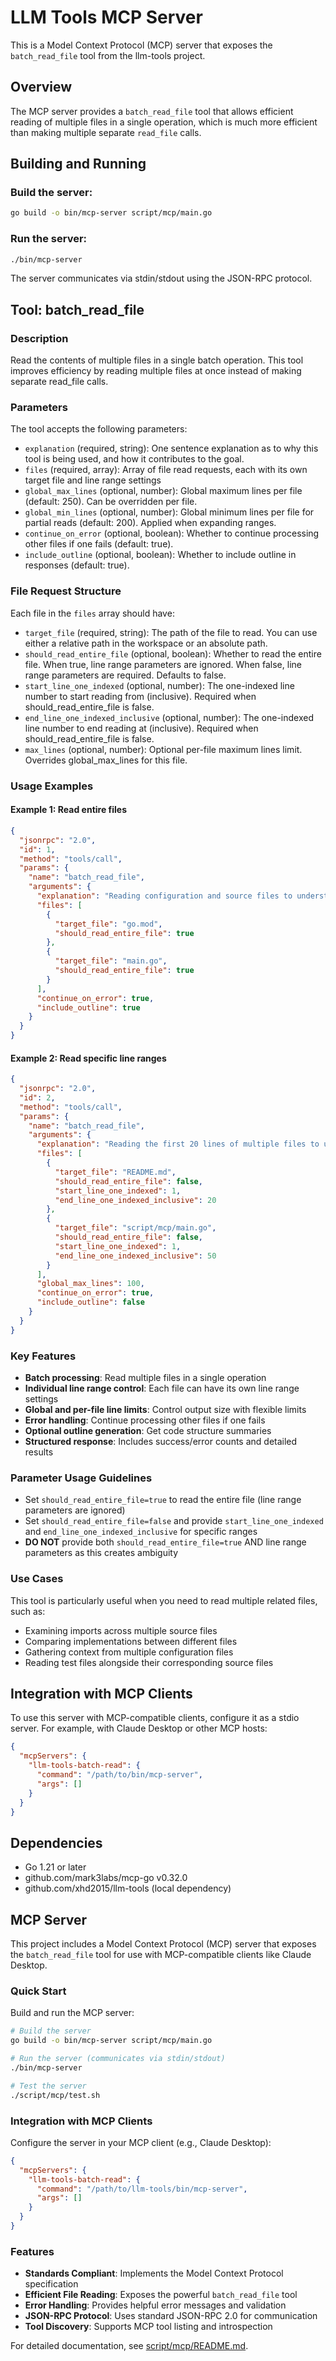 # LLM Tools MCP Server

This is a Model Context Protocol (MCP) server that exposes the `batch_read_file` tool from the llm-tools project.

## Overview

The MCP server provides a `batch_read_file` tool that allows efficient reading of multiple files in a single operation, which is much more efficient than making multiple separate `read_file` calls.

## Building and Running

### Build the server:
```bash
go build -o bin/mcp-server script/mcp/main.go
```

### Run the server:
```bash
./bin/mcp-server
```

The server communicates via stdin/stdout using the JSON-RPC protocol.

## Tool: batch_read_file

### Description
Read the contents of multiple files in a single batch operation. This tool improves efficiency by reading multiple files at once instead of making separate read_file calls.

### Parameters

The tool accepts the following parameters:

- `explanation` (required, string): One sentence explanation as to why this tool is being used, and how it contributes to the goal.
- `files` (required, array): Array of file read requests, each with its own target file and line range settings
- `global_max_lines` (optional, number): Global maximum lines per file (default: 250). Can be overridden per file.
- `global_min_lines` (optional, number): Global minimum lines per file for partial reads (default: 200). Applied when expanding ranges.
- `continue_on_error` (optional, boolean): Whether to continue processing other files if one fails (default: true).
- `include_outline` (optional, boolean): Whether to include outline in responses (default: true).

### File Request Structure

Each file in the `files` array should have:

- `target_file` (required, string): The path of the file to read. You can use either a relative path in the workspace or an absolute path.
- `should_read_entire_file` (optional, boolean): Whether to read the entire file. When true, line range parameters are ignored. When false, line range parameters are required. Defaults to false.
- `start_line_one_indexed` (optional, number): The one-indexed line number to start reading from (inclusive). Required when should_read_entire_file is false.
- `end_line_one_indexed_inclusive` (optional, number): The one-indexed line number to end reading at (inclusive). Required when should_read_entire_file is false.
- `max_lines` (optional, number): Optional per-file maximum lines limit. Overrides global_max_lines for this file.

### Usage Examples

#### Example 1: Read entire files
```json
{
  "jsonrpc": "2.0",
  "id": 1,
  "method": "tools/call",
  "params": {
    "name": "batch_read_file",
    "arguments": {
      "explanation": "Reading configuration and source files to understand the project structure",
      "files": [
        {
          "target_file": "go.mod",
          "should_read_entire_file": true
        },
        {
          "target_file": "main.go",
          "should_read_entire_file": true
        }
      ],
      "continue_on_error": true,
      "include_outline": true
    }
  }
}
```

#### Example 2: Read specific line ranges
```json
{
  "jsonrpc": "2.0",
  "id": 2,
  "method": "tools/call",
  "params": {
    "name": "batch_read_file",
    "arguments": {
      "explanation": "Reading the first 20 lines of multiple files to understand their structure",
      "files": [
        {
          "target_file": "README.md",
          "should_read_entire_file": false,
          "start_line_one_indexed": 1,
          "end_line_one_indexed_inclusive": 20
        },
        {
          "target_file": "script/mcp/main.go",
          "should_read_entire_file": false,
          "start_line_one_indexed": 1,
          "end_line_one_indexed_inclusive": 50
        }
      ],
      "global_max_lines": 100,
      "continue_on_error": true,
      "include_outline": false
    }
  }
}
```

### Key Features

- **Batch processing**: Read multiple files in a single operation
- **Individual line range control**: Each file can have its own line range settings
- **Global and per-file line limits**: Control output size with flexible limits
- **Error handling**: Continue processing other files if one fails
- **Optional outline generation**: Get code structure summaries
- **Structured response**: Includes success/error counts and detailed results

### Parameter Usage Guidelines

- Set `should_read_entire_file=true` to read the entire file (line range parameters are ignored)
- Set `should_read_entire_file=false` and provide `start_line_one_indexed` and `end_line_one_indexed_inclusive` for specific ranges
- **DO NOT** provide both `should_read_entire_file=true` AND line range parameters as this creates ambiguity

### Use Cases

This tool is particularly useful when you need to read multiple related files, such as:
- Examining imports across multiple source files
- Comparing implementations between different files
- Gathering context from multiple configuration files
- Reading test files alongside their corresponding source files

## Integration with MCP Clients

To use this server with MCP-compatible clients, configure it as a stdio server. For example, with Claude Desktop or other MCP hosts:

```json
{
  "mcpServers": {
    "llm-tools-batch-read": {
      "command": "/path/to/bin/mcp-server",
      "args": []
    }
  }
}
```

## Dependencies

- Go 1.21 or later
- github.com/mark3labs/mcp-go v0.32.0
- github.com/xhd2015/llm-tools (local dependency) 



## MCP Server

This project includes a Model Context Protocol (MCP) server that exposes the `batch_read_file` tool for use with MCP-compatible clients like Claude Desktop.

### Quick Start

Build and run the MCP server:

```bash
# Build the server
go build -o bin/mcp-server script/mcp/main.go

# Run the server (communicates via stdin/stdout)
./bin/mcp-server

# Test the server
./script/mcp/test.sh
```

### Integration with MCP Clients

Configure the server in your MCP client (e.g., Claude Desktop):

```json
{
  "mcpServers": {
    "llm-tools-batch-read": {
      "command": "/path/to/llm-tools/bin/mcp-server",
      "args": []
    }
  }
}
```

### Features

- **Standards Compliant**: Implements the Model Context Protocol specification
- **Efficient File Reading**: Exposes the powerful `batch_read_file` tool
- **Error Handling**: Provides helpful error messages and validation
- **JSON-RPC Protocol**: Uses standard JSON-RPC 2.0 for communication
- **Tool Discovery**: Supports MCP tool listing and introspection

For detailed documentation, see [script/mcp/README.md](script/mcp/README.md).
